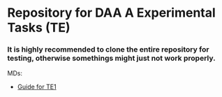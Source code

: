 # Repository for DAA A Experimental Tasks (TE)
### It is highly recommended to clone the entire repository for testing, otherwise somethings might just not work properly.

MDs:
- [Guide for TE1](TE1\Guide.md)